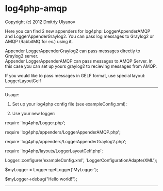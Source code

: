 log4php-amqp
============

Copyright (c) 2012 Dmitriy Ulyanov

Here you can find 2 new appenders for log4php: LoggerAppenderAMQP and LoggerAppenderGraylog2.
You can pass log messages to Graylog2 or AMQP (RabbitMQ for ex.) using it.

Appender LoggerAppenderGraylog2 can pass messages directly to Graylog2 server.<br />
Appender LoggerAppenderAMQP can pass messages to AMQP Server. In this case you can set up yours graylog2 to recieving messages from AMQP.

If you would like to pass messages in GELF format, use special layout: LoggerLayoutGelf

-----------

Usage:

1. Set up your log4php config file (see exampleConfig.xml):
	
2. Use your new logger:

require 'log4php/Logger.php';

require 'log4php/appenders/LoggerAppenderAMQP.php';

require 'log4php/appenders/LoggerAppenderGraylog2.php';

require 'log4php/layouts/LoggerLayoutGelf.php';

Logger::configure('exampleConfig.xml', 'LoggerConfigurationAdapterXML');

$myLogger = Logger::getLogger('MyLogger');

$myLogger->debug("Hello world!");

-----------